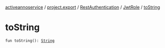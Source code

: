 [activeannoservice](../../../index.md) / [project.export](../../index.md) / [RestAuthentication](../index.md) / [JwtRole](index.md) / [toString](./to-string.md)

# toString

`fun toString(): `[`String`](https://kotlinlang.org/api/latest/jvm/stdlib/kotlin/-string/index.html)